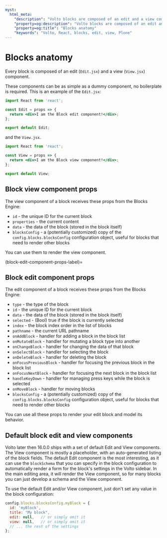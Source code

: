 ```yaml
---
myst:
  html_meta:
    "description": "Volto blocks are composed of an edit and a view component."
    "property=og:description": "Volto blocks are composed of an edit and a view component."
    "property=og:title": "Blocks anatomy"
    "keywords": "Volto, React, blocks, edit, view, Plone"
---
```


# Blocks anatomy

Every block is composed of an edit (`Edit.jsx`) and a view (`View.jsx`) component.

These components can be as simple as a dummy component, no boilerplate is required.
This is an example of the `Edit.jsx`:

```jsx
import React from 'react';

const Edit = props => {
  return <div>I am the Block edit component!</div>;
};

export default Edit;
```

and the `View.jsx`.

```jsx
import React from 'react';

const View = props => {
  return <div>I am the Block view component!</div>;
};

export default View;
```

## Block view component props

The view component of a block receives these props from the Blocks Engine:

- `id` - the unique ID for the current block
- `properties` - the current content
- `data` - the data of the block (stored in the block itself)
- `blocksConfig` - a (potentially customized) copy of the `config.blocks.blocksConfig` configuration object, useful for blocks that need to render other blocks

You can use them to render the view component.


(block-edit-component-props-label)=

## Block edit component props

The edit component of a block receives these props from the Blocks Engine:

- `type` - the type of the block
- `id` - the unique ID for the current block
- `data` - the data of the block (stored in the block itself)
- `selected` - (Bool) true if the block is currently selected
- `index` - the block index order in the list of blocks
- `pathname` - the current URL pathname
- `onAddBlock` - handler for adding a block in the block list
- `onMutateBlock` - handler for mutating a block type into another
- `onChangeBlock` - handler for changing the data of that block
- `onSelectBlock` - handler for selecting the block
- `onDeleteBlock` - handler for deleting the block
- `onFocusPreviousBlock` - handler for focusing the previous block in the block list
- `onFocusNextBlock` - handler for focusing the next block in the block list
- `handleKeyDown` - handler for managing press keys while the block is selected
- `onMoveBlock` - handler for moving blocks
- `blocksConfig` - a (potentially customized) copy of the `config.blocks.blocksConfig` configuration object, useful for blocks that need to render other blocks

You can use all these props to render your edit block and model its behavior.

## Default block edit and view components

Volto later then 16.0.0 ships with a set of default Edit and View components.
The View component is mostly a placeholder, with an auto-generated listing of the block fields.
The default Edit component is the most interesting, as it can use the `blockSchema` that you can specify in the block configuration to automatically render a form for the block's settings in the Volto sidebar.
In the main editing area, it will render the View component, so for many blocks you can just develop a schema and the View component.

To use the default Edit and/or View component, just don't set any value in the
block configuration:

```js
config.blocks.blocksConfig.myBlock = {
  id: 'myBlock',
  title: "My block",
  edit: null,   // or simply omit it
  view: null,   // or simply omit it
  // ... the rest of the settings
};
```

